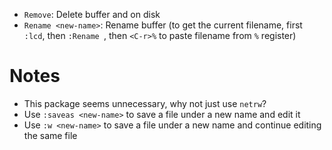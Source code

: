 - `Remove`: Delete buffer and on disk
- `Rename <new-name>`: Rename buffer (to get the current filename, first `:lcd`, then `:Rename `, then `<C-r>%` to paste filename from `%` register)

# Notes

- This package seems unnecessary, why not just use `netrw`?
- Use `:saveas <new-name>` to save a file under a new name and edit it
- Use `:w <new-name>` to save a file under a new name and continue editing the same file
